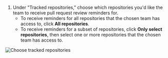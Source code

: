 1. Under "Tracked repositories," choose which repositories you'd like the team to receive pull request review reminders for.
   - To receive reminders for all repositories that the chosen team has access to, click **All repositories**.
   - To receive reminders for a subset of repositories, click **Only select repositories**, then select one or more repositories that the chosen team has access to.

![Choose tracked repositories](/assets/images/help/settings/scheduled-reminders-tracked-repos.png)
